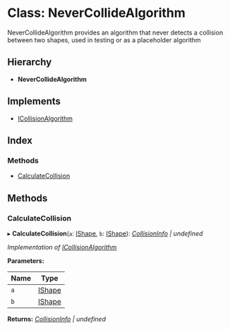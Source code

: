 
# Class: NeverCollideAlgorithm

NeverCollideAlgorithm provides an algorithm that never detects a collision
between two shapes, used in testing or as a placeholder algorithm

## Hierarchy

* **NeverCollideAlgorithm**

## Implements

* [ICollisionAlgorithm](../interfaces/icollisionalgorithm.md)

## Index

### Methods

* [CalculateCollision](nevercollidealgorithm.md#calculatecollision)

## Methods

###  CalculateCollision

▸ **CalculateCollision**(`a`: [IShape](../interfaces/ishape.md), `b`: [IShape](../interfaces/ishape.md)): *[CollisionInfo](collisioninfo.md) | undefined*

*Implementation of [ICollisionAlgorithm](../interfaces/icollisionalgorithm.md)*

**Parameters:**

Name | Type |
------ | ------ |
`a` | [IShape](../interfaces/ishape.md) |
`b` | [IShape](../interfaces/ishape.md) |

**Returns:** *[CollisionInfo](collisioninfo.md) | undefined*
